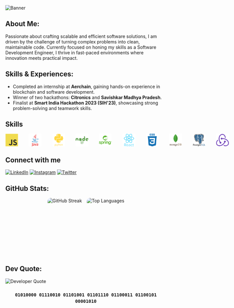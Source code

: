 ![Banner](https://i.ibb.co/MxTwRPCy/1742541600137.jpg)

## About Me:
<p> Passionate about crafting scalable and efficient software solutions, I am driven by the challenge of turning complex problems into clean, maintainable code. Currently focused on honing my skills as a Software Development Engineer, I thrive in fast-paced environments where innovation meets practical impact.</p>

## Skills & Experiences:
- Completed an internship at **Aerchain**, gaining hands-on experience in blockchain and software development.
- Winner of two hackathons: **Citronics** and **Savishkar Madhya Pradesh**.
- Finalist at **Smart India Hackathon 2023 (SIH'23)**, showcasing strong problem-solving and teamwork skills.

## Skills

<div style="display: flex; justify-content: space-between; width: 700px; margin: auto; flex-wrap: wrap; gap: 10px;">
  <img alt="Javascript" height="40" src="https://github.com/devicons/devicon/blob/v2.16.0/icons/javascript/javascript-original.svg" />
  <img alt="Java" height="40" src="https://github.com/devicons/devicon/blob/v2.16.0/icons/java/java-original-wordmark.svg" />
  <img alt="Python" height="40" src="https://github.com/devicons/devicon/blob/v2.16.0/icons/python/python-plain-wordmark.svg" />
  <img alt="Node.js" height="40" src="https://github.com/devicons/devicon/blob/v2.16.0/icons/nodejs/nodejs-plain-wordmark.svg" />
  <img alt="Spring Boot" height="40" src="https://github.com/devicons/devicon/blob/v2.16.0/icons/spring/spring-original-wordmark.svg" />
  <img alt="React" height="40" src="https://github.com/devicons/devicon/blob/v2.16.0/icons/react/react-original-wordmark.svg" />
  <img alt="CSS" height="40" src="https://github.com/devicons/devicon/blob/v2.16.0/icons/css3/css3-plain-wordmark.svg" />
  <img alt="MongoDB" height="40" src="https://github.com/devicons/devicon/blob/v2.16.0/icons/mongodb/mongodb-original-wordmark.svg" />
  <img alt="PostgreSQL" height="40" src="https://github.com/devicons/devicon/blob/v2.16.0/icons/postgresql/postgresql-original-wordmark.svg" />
  <img alt="Redux" height="40" src="https://github.com/devicons/devicon/blob/v2.16.0/icons/redux/redux-original.svg" />
</div>


## Connect with me

[![LinkedIn](https://img.shields.io/badge/LinkedIn-%230077B5.svg?logo=linkedin&logoColor=white)](https://linkedin.com/in/princechaurasia) [![Instagram](https://img.shields.io/badge/Instagram-%23E4405F.svg?logo=Instagram&logoColor=white)](https://instagram.com/dev_.prince) [![Twitter](https://img.shields.io/badge/Twitter-%231DA1F2.svg?logo=Twitter&logoColor=white)](https://x.com/shutup_prince) 


## GitHub Stats:
<div style="display: flex; gap: 15px; justify-content: center; align-items: flex-start;">
  <img src="https://github-readme-streak-stats.herokuapp.com/?user=mr-dev-prince&theme=dark&hide_border=true" alt="GitHub Streak" height="180" style="border-radius: 10px;" />
  <img src="https://github-readme-stats.vercel.app/api/top-langs/?username=mr-dev-prince&theme=dark&hide_border=true&include_all_commits=true&count_private=true&layout=compact" alt="Top Languages" height="180" style="border-radius: 10px;" />
</div>

## Dev Quote:
<p align="start">
  <img src="https://quotes-github-readme.vercel.app/api?type=horizontal&theme=dark" alt="Developer Quote" />
</p>

<h3 style="text-align:center;"> <code>01010000 01110010 01101001 01101110 01100011 01100101 00001010</code> </h3>
